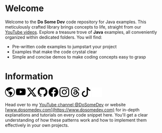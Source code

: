 # Welcome
Welcome to the **Do Some Dev** code repository for Java examples. This meticulously crafted library brings concepts to life, straight from our [YouTube videos](https://youtube.com/@DoSomeDev). Explore a treasure trove of **Java** examples, all conveniently organized within dedicated folders. You will find:
* Pre-written code examples to jumpstart your project
* Examples that make the code crystal clear
* Simple and concise demos to make coding concepts easy to grasp

# Information
[![WebSite](./img/website.svg 'Link to DoSomeDev')](https://dosomedev.com)
[![YouTube](./img/youtube.svg 'Link to YouTube')](https://www.youtube.com/@dosomedev)
[![X](./img/x.svg 'Link to X')](https://x.com/DoSomeDev)
[![GitHub](./img/github.svg 'Link to GitHub')](https://github.com/dosomedev)
[![Facebook](./img/facebook.svg 'Link to Facebook')](https://facebook.com/dsd.dosomedev)
[![Instagram](./img/instagram.svg 'Link to Instagram')](https://instagram.com/dosomedev)
[![Threads](./img/threads.svg 'Link to Threads')](https://threads.net/@dosomedev)
[![TikTok](./img/tiktok.svg 'Link to TikTok')](https://tiktok.com/@dosomedev)
[![Tumblr](./img/tumblr.svg 'Link to Tumblr')](https://tumblr.com/dosomedev)

Head over to my [YouTube channel @DoSomeDev](https://youtube.com/@DoSomeDev) or website [www.dosomedev.com](https://www.dosomedev.com) for in-depth explanations and tutorials on every code snippet here. You'll get a clear understanding of how these patterns work and how to implement them effectively in your own projects.

